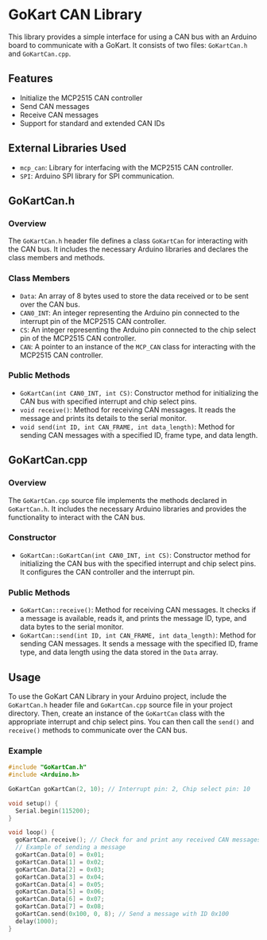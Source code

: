 # GoKart CAN Library

This library provides a simple interface for using a CAN bus with an Arduino board to communicate with a GoKart. It consists of two files: `GoKartCan.h` and `GoKartCan.cpp`.
## Features

- Initialize the MCP2515 CAN controller
- Send CAN messages
- Receive CAN messages
- Support for standard and extended CAN IDs

## External Libraries Used
- `mcp_can`: Library for interfacing with the MCP2515 CAN controller.
- `SPI`: Arduino SPI library for SPI communication.  

## GoKartCan.h

### Overview
The `GoKartCan.h` header file defines a class `GoKartCan` for interacting with the CAN bus. It includes the necessary Arduino libraries and declares the class members and methods.

### Class Members
- `Data`: An array of 8 bytes used to store the data received or to be sent over the CAN bus.
- `CAN0_INT`: An integer representing the Arduino pin connected to the interrupt pin of the MCP2515 CAN controller.
- `CS`: An integer representing the Arduino pin connected to the chip select pin of the MCP2515 CAN controller.
- `CAN`: A pointer to an instance of the `MCP_CAN` class for interacting with the MCP2515 CAN controller.

### Public Methods
- `GoKartCan(int CAN0_INT, int CS)`: Constructor method for initializing the CAN bus with specified interrupt and chip select pins.
- `void receive()`: Method for receiving CAN messages. It reads the message and prints its details to the serial monitor.
- `void send(int ID, int CAN_FRAME, int data_length)`: Method for sending CAN messages with a specified ID, frame type, and data length.

## GoKartCan.cpp

### Overview
The `GoKartCan.cpp` source file implements the methods declared in `GoKartCan.h`. It includes the necessary Arduino libraries and provides the functionality to interact with the CAN bus.

### Constructor
- `GoKartCan::GoKartCan(int CAN0_INT, int CS)`: Constructor method for initializing the CAN bus with the specified interrupt and chip select pins. It configures the CAN controller and the interrupt pin.

### Public Methods
- `GoKartCan::receive()`: Method for receiving CAN messages. It checks if a message is available, reads it, and prints the message ID, type, and data bytes to the serial monitor.
- `GoKartCan::send(int ID, int CAN_FRAME, int data_length)`: Method for sending CAN messages. It sends a message with the specified ID, frame type, and data length using the data stored in the `Data` array.

## Usage
To use the GoKart CAN Library in your Arduino project, include the `GoKartCan.h` header file and `GoKartCan.cpp` source file in your project directory. Then, create an instance of the `GoKartCan` class with the appropriate interrupt and chip select pins. You can then call the `send()` and `receive()` methods to communicate over the CAN bus.

### Example

```cpp
#include "GoKartCan.h"
#include <Arduino.h>

GoKartCan goKartCan(2, 10); // Interrupt pin: 2, Chip select pin: 10

void setup() {
  Serial.begin(115200);
}

void loop() {
  goKartCan.receive(); // Check for and print any received CAN messages
  // Example of sending a message
  goKartCan.Data[0] = 0x01;
  goKartCan.Data[1] = 0x02;
  goKartCan.Data[2] = 0x03;
  goKartCan.Data[3] = 0x04;
  goKartCan.Data[4] = 0x05;
  goKartCan.Data[5] = 0x06;
  goKartCan.Data[6] = 0x07;
  goKartCan.Data[7] = 0x08;
  goKartCan.send(0x100, 0, 8); // Send a message with ID 0x100
  delay(1000);
}
